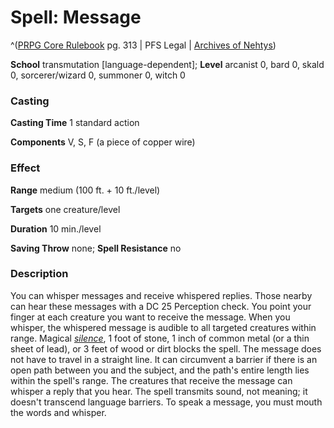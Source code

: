 # Spell: Message

^([PRPG Core Rulebook][ss-message] pg. 313 | PFS Legal | [Archives of Nehtys][sn-message])

**School** transmutation [language-dependent]; **Level** arcanist 0, bard 0, skald 0, sorcerer/wizard 0, summoner 0, witch 0

### Casting

**Casting Time** 1 standard action  

**Components** V, S, F (a piece of copper wire)

### Effect

**Range** medium (100 ft. + 10 ft./level)  

**Targets** one creature/level  

**Duration** 10 min./level  

**Saving Throw** none; **Spell Resistance** no

### Description

You can whisper messages and receive whispered replies. Those nearby can hear these messages with a DC 25 Perception check. You point your finger at each creature you want to receive the message. When you whisper, the whispered message is audible to all targeted creatures within range. Magical _[silence]_, 1 foot of stone, 1 inch of common metal (or a thin sheet of lead), or 3 feet of wood or dirt blocks the spell. The message does not have to travel in a straight line. It can circumvent a barrier if there is an open path between you and the subject, and the path's entire length lies within the spell's range. The creatures that receive the message can whisper a reply that you hear. The spell transmits sound, not meaning; it doesn't transcend language barriers. To speak a message, you must mouth the words and whisper.

[ss-message]: http://paizo.com/pathfinderRPG/v57
[sn-message]: http://www.archivesofnethys.com/SpellDisplay.aspx?ItemName=Message
[silence]: http://www.archivesofnethys.com/SpellDisplay.aspx?ItemName=silence